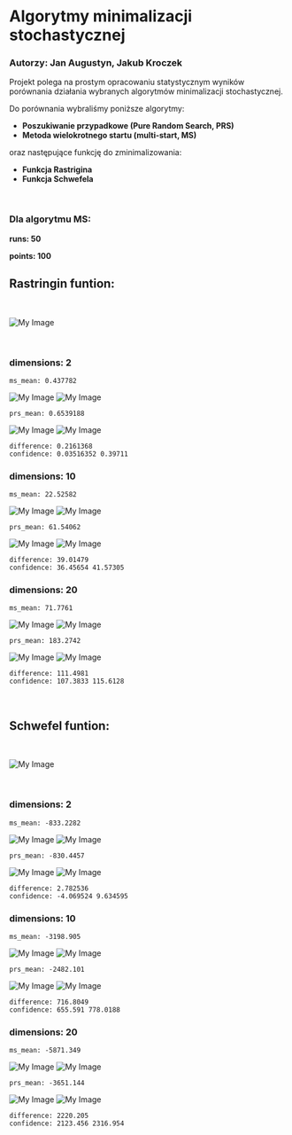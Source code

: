 # Algorytmy minimalizacji stochastycznej
### Autorzy: Jan Augustyn, Jakub Kroczek

Projekt polega na prostym opracowaniu statystycznym wyników porównania działania wybranych algorytmów minimalizacji stochastycznej.

Do porównania wybraliśmy poniższe algorytmy:
- **Poszukiwanie przypadkowe (Pure Random Search, PRS)**
- **Metoda wielokrotnego startu (multi-start, MS)**

oraz następujące funkcję do zminimalizowania:
- **Funkcja Rastrigina**
- **Funkcja Schwefela**

&nbsp;
&nbsp;

### Dla algorytmu MS:
**runs: 50**

**points: 100**

## Rastringin funtion:

&nbsp;

![My Image](images/Rastrigin_function2.png)

&nbsp;

### dimensions: 2
```
ms_mean: 0.437782
```
![My Image](histograms/Rastirgin_2_ms.png)
![My Image](boxplot/Rastirgin_2_ms.png)
```
prs_mean: 0.6539188
```
![My Image](histograms/Rastirgin_2_prs.png)
![My Image](boxplot/Rastirgin_2_prs.png)
```
difference: 0.2161368 
confidence: 0.03516352 0.39711
```

### dimensions: 10 

```
ms_mean: 22.52582
```
![My Image](histograms/Rastirgin_10_ms.png)
![My Image](boxplot/Rastirgin_10_ms.png)
```
prs_mean: 61.54062
```
![My Image](histograms/Rastirgin_10_prs.png)
![My Image](boxplot/Rastirgin_10_prs.png)
```
difference: 39.01479 
confidence: 36.45654 41.57305
```
### dimensions: 20

```
ms_mean: 71.7761
```
![My Image](histograms/Rastirgin_20_ms.png)
![My Image](boxplot/Rastirgin_20_ms.png)
```
prs_mean: 183.2742
```
![My Image](histograms/Rastirgin_20_prs.png)
![My Image](boxplot/Rastirgin_20_prs.png)
```
difference: 111.4981 
confidence: 107.3833 115.6128
```

&nbsp;
## Schwefel funtion:
&nbsp;

![My Image](images/Schwefel_function2.jpg)

&nbsp;

### dimensions: 2 
```
ms_mean: -833.2282
```
![My Image](histograms/Schwefel_2_ms.png)
![My Image](boxplot/Schwefel_2_ms.png)
```
prs_mean: -830.4457
```
![My Image](histograms/Schwefel_2_prs.png)
![My Image](boxplot/Schwefel_2_prs.png)
```
difference: 2.782536 
confidence: -4.069524 9.634595
```

### dimensions: 10
```
ms_mean: -3198.905
```
![My Image](histograms/Schwefel_10_ms.png)
![My Image](boxplot/Schwefel_10_ms.png)
```
prs_mean: -2482.101
```
![My Image](histograms/Schwefel_10_prs.png)
![My Image](boxplot/Schwefel_10_prs.png)
```
difference: 716.8049 
confidence: 655.591 778.0188
```
### dimensions: 20 
```
ms_mean: -5871.349
```
![My Image](histograms/Schwefel_20_ms.png)
![My Image](boxplot/Schwefel_20_ms.png)
```
prs_mean: -3651.144
```
![My Image](histograms/Schwefel_20_prs.png)
![My Image](boxplot/Schwefel_20_prs.png)
```
difference: 2220.205 
confidence: 2123.456 2316.954
```
